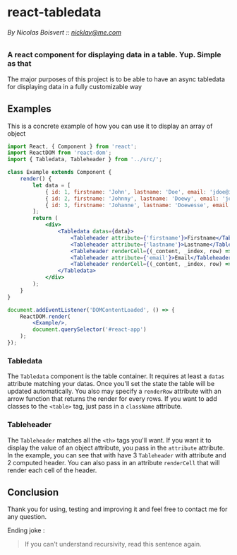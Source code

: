 # react-tabledata

###### By Nicolas Boisvert :: nicklay@me.com

### A react component for displaying data in a table. Yup. Simple as that

The major purposes of this project is to be able to have an async tabledata for displaying data in a fully customizable way

## Examples

This is a concrete example of how you can use it to display an array of object

```jsx
import React, { Component } from 'react';
import ReactDOM from 'react-dom';
import { Tabledata, Tableheader } from '../src/';

class Example extends Component {
    render() {
        let data = [
            { id: 1, firstname: 'John', lastname: 'Doe', email: 'jdoe@internet.com' },
            { id: 2, firstname: 'Johnny', lastname: 'Doewy', email: 'jdoewy@internet.com' },
            { id: 3, firstname: 'Johanne', lastname: 'Doewesse', email: 'jdoewesse@internet.com' },
        ];
        return (
            <div>
                <Tabledata datas={data}>
                    <Tableheader attribute={'firstname'}>Firstname</Tableheader>
                    <Tableheader attribute={'lastname'}>Lastname</Tableheader>
                    <Tableheader renderCell={(_content, _index, row) => (row.firstname + ' ' + row.lastname)}>Fullname</Tableheader>
                    <Tableheader attribute={'email'}>Email</Tableheader>
                    <Tableheader renderCell={(_content, _index, row) => (<button>{row.id}</button>)}>Btn</Tableheader>
                </Tabledata>
            </div>
        );
    }
}

document.addEventListener('DOMContentLoaded', () => {
    ReactDOM.render(
        <Example/>,
        document.querySelector('#react-app')
    );
});
```

### Tabledata

The `Tabledata` component is the table container. It requires at least a `datas` attribute matching your datas. Once you'll set the state the table will be updated automatically. You also may specify a `renderRow` attribute with an arrow function that returns the render for every rows. If you want to add classes to the `<table>` tag, just pass in a `className` attribute.

### Tableheader

The `Tableheader` matches all the `<th>` tags you'll want. If you want it to display the value of an object attribute, you pass in the `attribute` attribute. In the example, you can see that with have 3 `Tableheader` with attribute and 2 computed header. You can also pass in an attribute `renderCell` that will render each cell of the header.

## Conclusion

Thank you for using, testing and improving it and feel free to contact me for any question.

Ending joke :
> If you can't understand recursivity, read this sentence again.
